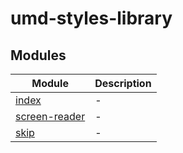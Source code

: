 # umd-styles-library

## Modules

| Module | Description |
| ------ | ------ |
| [index](../wiki/index) | - |
| [screen-reader](../wiki/screen-reader) | - |
| [skip](../wiki/skip) | - |
